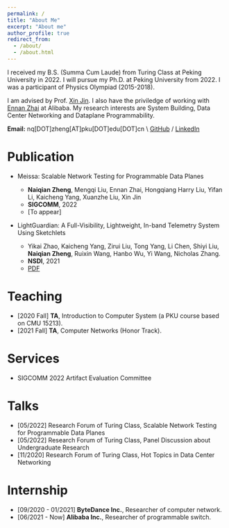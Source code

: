 ```yaml
---
permalink: /
title: "About Me"
excerpt: "About me"
author_profile: true
redirect_from: 
  - /about/
  - /about.html
---
```

I received my B.S. (Summa Cum Laude) from Turing Class at Peking University in 2022. I will pursue my Ph.D. at Peking University from 2022. I was a participant of Physics Olympiad (2015-2018).

I am advised by Prof. [Xin Jin](https://xinjin.github.io/). I also have the priviledge of working with [Ennan Zhai](https://ennanzhai.github.io/) at Alibaba. My research interests are System Building, Data Center Networking and Dataplane Programmability.

**Email:** nq[DOT]zheng[AT]pku[DOT]edu[DOT]cn \\
[GitHub](https://github.com/NaturezzZ)
 / [LinkedIn](https://www.linkedin.com/in/naiqian-zheng-05b36b1a5/)

Publication
======
- Meissa: Scalable Network Testing for Programmable Data Planes
  - **Naiqian Zheng**, Mengqi Liu, Ennan Zhai, Hongqiang Harry Liu, Yifan Li, Kaicheng Yang, Xuanzhe Liu, Xin Jin
  - **SIGCOMM**, 2022
  - [To appear]

- LightGuardian: A Full-Visibility, Lightweight, In-band Telemetry System Using Sketchlets
  - Yikai Zhao, Kaicheng Yang, Zirui Liu, Tong Yang, Li Chen, Shiyi Liu, **Naiqian Zheng**, Ruixin Wang, Hanbo Wu, Yi Wang, Nicholas Zhang.
  - **NSDI**, 2021
  - [PDF](https://zhengnq.com/files/NSDI21-LightGuardian.pdf)

Teaching
======
- [2020 Fall] **TA**, Introduction to Computer System (a PKU course based on CMU 15213).
- [2021 Fall] **TA**, Computer Networks (Honor Track).

Services
======
- SIGCOMM 2022 Artifact Evaluation Committee

Talks
======
- [05/2022] Research Forum of Turing Class, Scalable Network Testing for Programmable Data Planes
- [05/2022] Research Forum of Turing Class, Panel Discussion about Undergraduate Research
- [11/2020] Research Forum of Turing Class, Hot Topics in Data Center Networking
  
Internship
======
- [09/2020 - 01/2021] **ByteDance Inc.**, Researcher of computer network.
- [06/2021 - Now] **Alibaba Inc.**, Researcher of programmable switch.
